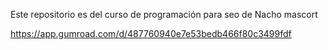Este repositorio es del curso de programación para seo de Nacho mascort

https://app.gumroad.com/d/487760940e7e53bedb466f80c3499fdf